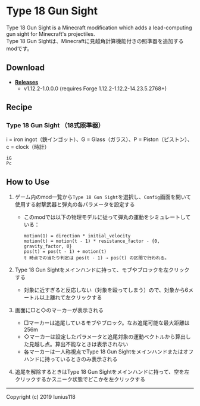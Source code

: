 # Type 18 Gun Sight

Type 18 Gun Sight is a Minecraft modification which adds a lead-computing gun sight for Minecraft's projectiles.  
Type 18 Gun Sightは、Minecraftに見越角計算機能付きの照準器を追加するmodです。

## Download

- [**Releases**](https://github.com/Iunius118/Type18GunSight/releases)
  - v1.12.2-1.0.0.0 (requires Forge 1.12.2-1.12.2-14.23.5.2768+)

## Recipe

### Type 18 Gun Sight （18式照準器）

i = iron ingot（鉄インゴット）、G = Glass（ガラス）、P = Piston（ピストン）、c = clock（時計）

```text
iG
Pc
```

## How to Use

1. ゲーム内のmod一覧から`Type 18 Gun Sight`を選択し、`Config`画面を開いて使用する射撃武器と弾丸の各パラメータを設定する
    - このmodでは以下の物理モデルに従って弾丸の運動をシミュレートしている：

      ```text
      motion(1) = direction * initial_velocity
      motion(t) = motion(t - 1) * resistance_factor - {0, gravity_factor, 0}
      pos(t) = pos(t - 1) + motion(t)
      t 時点での当たり判定は pos(t - 1) → pos(t) の区間で行われる。
      ```

2. Type 18 Gun Sightをメインハンドに持って、モブやブロックを左クリックする
    - 対象に近すぎると反応しない（対象を殴ってしまう）ので、対象から6メートル以上離れて左クリックする
3. 画面に□と◇のマーカーが表示される
    - □マーカーは追尾しているモブやブロック。なお追尾可能な最大距離は256m
    - ◇マーカーは設定したパラメータと追尾対象の運動ベクトルから算出した見越し点。算出不能なときは表示されない
    - 各マーカーは一人称視点でType 18 Gun Sightをメインハンドまたはオフハンドに持っているときのみ表示される
4. 追尾を解除するときはType 18 Gun Sightをメインハンドに持って、空を左クリックするかスニーク状態でどこかを左クリックする

----

Copyright (c) 2019 Iunius118
